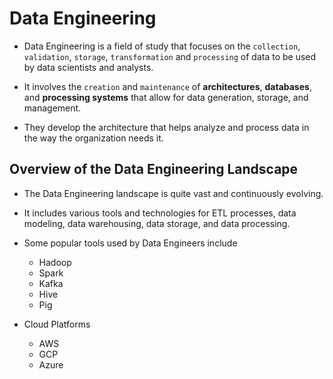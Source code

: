 # Data Engineering

- Data Engineering is a field of study that focuses on the `collection`, `validation`, `storage`, `transformation` and `processing` of data to be used by data scientists and analysts.

- It involves the `creation` and `maintenance` of **architectures**, **databases**, and **processing systems** that allow for data generation, storage, and management.

- They develop the architecture that helps analyze and process data in the way the organization needs it.

## Overview of the Data Engineering Landscape

- The Data Engineering landscape is quite vast and continuously evolving.
- It includes various tools and technologies for ETL processes, data modeling, data warehousing, data storage, and data processing. 

-  Some popular tools used by Data Engineers include 
    - Hadoop
    - Spark
    - Kafka
    - Hive
    - Pig
- Cloud Platforms
    - AWS
    - GCP
    - Azure

